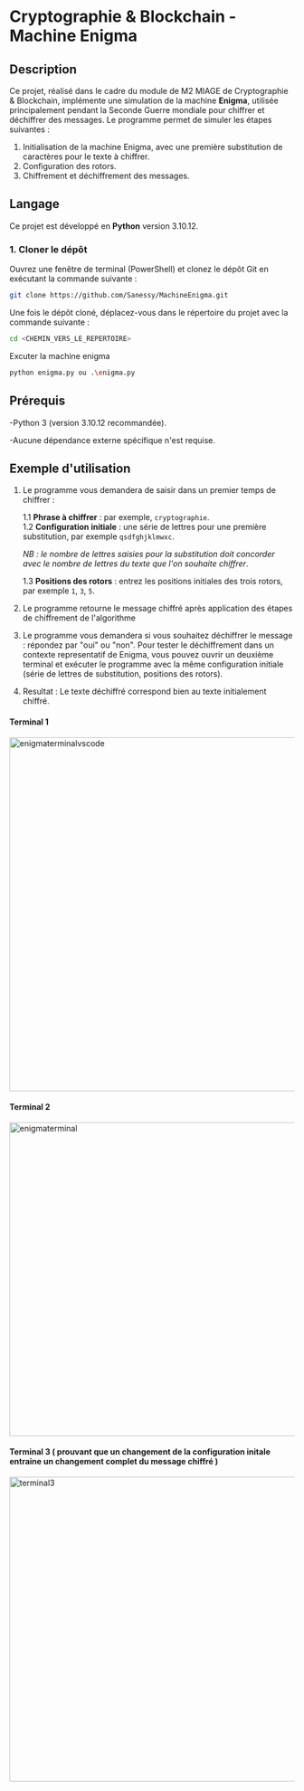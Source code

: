 # Cryptographie & Blockchain - Machine Enigma

## Description

Ce projet, réalisé dans le cadre du module de M2 MIAGE de Cryptographie & Blockchain, implémente une simulation de la machine **Enigma**, utilisée principalement pendant la Seconde Guerre mondiale pour chiffrer et déchiffrer des messages. Le programme permet de simuler les étapes suivantes :

1. Initialisation de la machine Enigma, avec une première substitution de caractères pour le texte à chiffrer.
2. Configuration des rotors.
3. Chiffrement et déchiffrement des messages.

## Langage

Ce projet est développé en **Python** version 3.10.12.


### 1. Cloner le dépôt

Ouvrez une fenêtre de terminal (PowerShell) et clonez le dépôt Git en exécutant la commande suivante :

```bash
git clone https://github.com/Sanessy/MachineEnigma.git
```

Une fois le dépôt cloné, déplacez-vous dans le répertoire du projet avec la commande suivante :

```bash
cd <CHEMIN_VERS_LE_REPERTOIRE>
```

Excuter la machine enigma

```bash
python enigma.py ou .\enigma.py

```
## Prérequis

-Python 3 (version 3.10.12 recommandée).

-Aucune dépendance externe spécifique n'est requise.
  
## Exemple d'utilisation

1. Le programme vous demandera de saisir dans un premier temps de chiffrer :

    1.1 **Phrase à chiffrer** : par exemple, `cryptographie`.  
    1.2 **Configuration initiale** : une série de lettres pour une première substitution, par exemple `qsdfghjklmwxc`.  
    
    _NB : le nombre de lettres saisies pour la substitution doit concorder avec le nombre de lettres du texte que l'on souhaite chiffrer_.
    
    1.3 **Positions des rotors** : entrez les positions initiales des trois rotors, par exemple `1`, `3`, `5`.

2. Le programme retourne le message chiffré après application des étapes de chiffrement de l'algorithme
   
4. Le programme vous demandera si vous souhaitez déchiffrer le message : répondez par "oui" ou "non".
Pour tester le déchiffrement dans un contexte representatif de Enigma, vous pouvez ouvrir un deuxième terminal et exécuter le programme avec la même configuration initiale (série de lettres de substitution, positions des rotors).

6. Resultat : Le texte déchiffré correspond bien au texte initialement chiffré.
   

#### Terminal 1 
<img width="626" alt="enigmaterminalvscode" src="https://github.com/user-attachments/assets/25f741cb-c738-4a08-aaaa-5e83c80b380c">

#### Terminal 2
<img width="555" alt="enigmaterminal" src="https://github.com/user-attachments/assets/e15cfc26-5aa4-4d59-9f5a-63bf8077e1d3">

#### Terminal 3 ( prouvant que un changement de la configuration initale entraine un changement complet du message chiffré ) 
<img width="539" alt="terminal3" src="https://github.com/user-attachments/assets/3b439529-59da-4cfa-b81c-53f435db7304">



